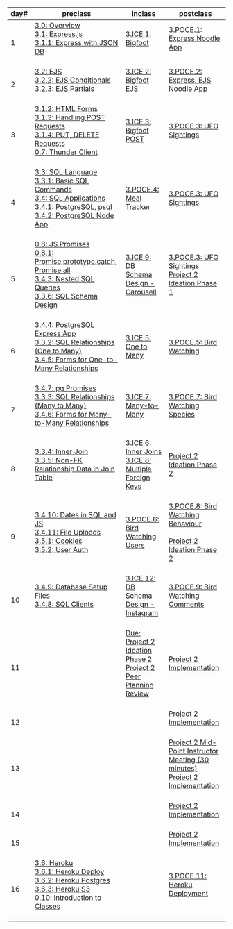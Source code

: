 |day#|preclass|inclass|postclass|
| --- | --- | --- | --- |
|1|[3.0: Overview](Module2/day2/preclass/3.0-module-3-overview.md)<br>[3.1: Express.js](Module2/day2/preclass/3.1-express-js.md)<br>[3.1.1: Express with JSON DB](Module2/day2/preclass/3.1.1-express-with-json-db.md)<br><br>|[3.ICE.1: Bigfoot](Module2/day2/inclass/3.ice.1-bigfoot.md)<br><br>|[3.POCE.1: Express Noodle App](Module2/day2/postclass/3.poce.1-express-noodle-app.md)<br><br>|
|2|[3.2: EJS](Module2/day3/preclass/3.2-ejs.md)<br>[3.2.2: EJS Conditionals](Module2/day3/preclass/3.2.2-ejs-conditionals.md)<br>[3.2.3: EJS Partials](Module2/day3/preclass/3.2.3-advanced-ejs.md)<br><br>|[3.ICE.2: Bigfoot EJS](Module2/day3/inclass/3.ice.2-bigfoot-ejs.md)<br><br>|[3.POCE.2: Express, EJS Noodle App](Module2/day3/postclass/3.poce.2-express-ejs-noodle-app.md)<br><br>|
|3|[3.1.2: HTML Forms](Module2/day4/preclass/3.1.2-html-forms.md)<br>[3.1.3: Handling POST Requests](Module2/day4/preclass/3.1.3-handling-post-requests.md)<br>[3.1.4: PUT, DELETE Requests](Module2/day4/preclass/3.1.4-put-delete-requests.md)<br>[0.7: Thunder Client](Module2/day4/preclass/0.7-postman.md)<br><br>|[3.ICE.3: Bigfoot POST](Module2/day4/inclass/3.ice.3-bigfoot-post.md)<br><br>|[3.POCE.3: UFO Sightings](Module2/day4/postclass/3.poce.3-express-ufos.md)<br><br>|
|4|[3.3: SQL Language](Module2/day5/preclass/3.3-sql-language.md)<br>[3.3.1: Basic SQL Commands](Module2/day5/preclass/3.3.1-basic-sql-commands.md)<br>[3.4: SQL Applications](Module2/day5/preclass/3.4-sql-applications.md)<br>[3.4.1: PostgreSQL, psql](Module2/day5/preclass/3.4.1-postgresql-psql.md)<br>[3.4.2: PostgreSQL Node App](Module2/day5/preclass/3.4.2-postgresql-node-app.md)<br><br>|[3.POCE.4: Meal Tracker](Module2/day5/inclass/3.poce.4-sql-meal-keeper.md)<br><br>|[3.POCE.3: UFO Sightings](Module2/day5/postclass/3.poce.3-express-ufos.md)<br><br>|
|5|[0.8: JS Promises](Module2/day6/preclass/0.8-js-promises.md)<br>[0.8.1: Promise.prototype.catch, Promise.all](Module2/day6/preclass/0.8.1-promise.prototype.catch-promise.all.md)<br>[3.4.3: Nested SQL Queries](Module2/day6/preclass/3.4.3-nested-sql-queries.md)<br>[3.3.6: SQL Schema Design](Module2/day6/preclass/3.3.6-sql-schema-design.md)<br><br>|[3.ICE.9: DB Schema Design - Carousell](Module2/day6/inclass/3.ice.9-db-schema-design-carousell.md)<br><br>|[3.POCE.3: UFO Sightings](Module2/day6/postclass/3.poce.3-express-ufos.md)<br>[Project 2 Ideation Phase 1](Module2/day6/postclass/project-2-server-side-app.md)<br><br>|
|6|[3.4.4: PostgreSQL Express App](Module2/day7/preclass/3.4.4-postgresql-express-app.md)<br>[3.3.2: SQL Relationships (One to Many)](Module2/day7/preclass/3.3.2-sql-relationships-one-to-many.md)<br>[3.4.5: Forms for One-to-Many Relationships](Module2/day7/preclass/3.4.5-forms-for-one-to-many-relationships.md)<br><br>|[3.ICE.5: One to Many](Module2/day7/inclass/3.ice.5-one-to-many.md)<br><br>|[3.POCE.5: Bird Watching](Module2/day7/postclass/3.poce.5-bird-watching.md)<br><br>|
|7|[3.4.7: pg Promises](Module2/day8/preclass/3.4.7-pg-promises.md)<br>[3.3.3: SQL Relationships (Many to Many)](Module2/day8/preclass/3.3.3-sql-relationships-many-to-many.md)<br>[3.4.6: Forms for Many-to-Many Relationships](Module2/day8/preclass/3.4.6-forms-for-many-to-many-relationships.md)<br><br>|[3.ICE.7: Many-to-Many](Module2/day8/inclass/3.ice.7-many-to-many.md)<br><br>|[3.POCE.7: Bird Watching Species](Module2/day8/postclass/3.poce.7-bird-watching-species.md)<br><br>|
|8|[3.3.4: Inner Join](Module2/day9/preclass/3.3.4-inner-join.md)<br>[3.3.5: Non-FK Relationship Data in Join Table](Module2/day9/preclass/3.3.2-sql-relationships-one-to-many.md)<br><br>|[3.ICE.6: Inner Joins](Module2/day9/inclass/3.ice.6-inner-join.md)<br>[3.ICE.8: Multiple Foreign Keys](Module2/day9/inclass/3.ice.8-multi-foreign-key.md)<br><br>|[Project 2 Ideation Phase 2](Module2/day9/postclass/project-2-server-side-app.md)<br><br>|
|9|[3.4.10: Dates in SQL and JS](Module2/day10/preclass/3.4.10-dates-in-sql-and-js.md)<br>[3.4.11: File Uploads](Module2/day10/preclass/3.4.11-file-uploads.md)<br>[3.5.1: Cookies](Module2/day10/preclass/3.5.1-cookies.md)<br>[3.5.2: User Auth](Module2/day10/preclass/3.5.2-user-auth.md)<br><br>|[3.POCE.6: Bird Watching Users](Module2/day10/inclass/3.poce.6-bird-watching-users.md)<br><br>|[3.POCE.8: Bird Watching Behaviour](Module2/day10/postclass/3.poce.8-bird-watching-behaviour.md)<br><br>[Project 2 Ideation Phase 2](Module2/day10/postclass/project-2-server-side-app.md)<br><br>|
|10|[3.4.9: Database Setup Files](Module2/day11/preclass/3.4.9-database-setup-files.md)<br>[3.4.8: SQL Clients](Module2/day11/preclass/3.4.8-sql-clients.md)<br><br>|[3.ICE.12: DB Schema Design - Instagram](Module2/day11/inclass/3.ice.12-db-schema-design-instagram.md)<br><br>|[3.POCE.9: Bird Watching Comments](Module2/day11/postclass/3.poce.9-bird-watching-comments.md)<br><br>|
|11|<br>|[Due: Project 2 Ideation Phase 2](Module2/day12/inclass/project-2-server-side-app.md)<br>[Project 2 Peer Planning Review](Module2/day12/inclass/project-2-server-side-app.md)<br><br>|[Project 2 Implementation](Module2/day12/postclass/project-2-server-side-app.md)<br><br>|
|12|<br>|<br>|[Project 2 Implementation](Module2/day13/postclass/project-2-server-side-app.md)<br><br>|
|13|<br>|<br>|[Project 2 Mid-Point Instructor Meeting (30 minutes)](Module2/day14/postclass/project-2-server-side-app.md)<br>[Project 2 Implementation](Module2/day14/postclass/project-2-server-side-app.md)<br><br>|
|14|<br>|<br>|[Project 2 Implementation](Module2/day15/postclass/project-2-server-side-app.md)<br><br>|
|15|<br>|<br>|[Project 2 Implementation](Module2/day16/postclass/project-2-server-side-app.md)<br><br>|
|16|[3.6: Heroku](Module2/day17/preclass/3.6-heroku.md)<br>[3.6.1: Heroku Deploy](Module2/day17/preclass/3.6.1-heroku-deploy.md)<br>[3.6.2: Heroku Postgres](Module2/day17/preclass/3.6.2-heroku-postgres.md)<br>[3.6.3: Heroku S3](Module2/day17/preclass/3.6.3-heroku-s3.md)<br>[0.10: Introduction to Classes](Module2/day17/preclass/0.10-introduction-to-classes.md)<br><br>|<br>|[3.POCE.11: Heroku Deployment](Module2/day17/postclass/3.poce.11-heroku-deployment.md)<br><br>|

